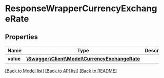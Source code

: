 # ResponseWrapperCurrencyExchangeRate

## Properties
Name | Type | Description | Notes
------------ | ------------- | ------------- | -------------
**value** | [**\Swagger\Client\Model\CurrencyExchangeRate**](CurrencyExchangeRate.md) |  | [optional] 

[[Back to Model list]](../README.md#documentation-for-models) [[Back to API list]](../README.md#documentation-for-api-endpoints) [[Back to README]](../README.md)



